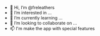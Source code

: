 - 👋 Hi, I’m @freleathers
- 👀 I’m interested in ...
- 🌱 I’m currently learning ...
- 💞️ I’m looking to collaborate on ...
- 📫 I'm make the app with special features

<!---
freleathers/freleathers is a ✨ special ✨ repository because its `README.md` (this file) appears on your GitHub profile.
You can click the Preview link to take a look at your changes.
--->
